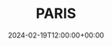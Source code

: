 ---
title: "PARIS"
description: Je t'aime
featured: true
type: gallery
date: 2024-02-19T12:00:00+00:00
menus: "main"
weight: 1
featured_image: "_S6A8204.jpg"
resources:
  - src: "_S6A8204.jpg"
    # title: CAFE! ☕️
    params:
      date: 2024-02-18T13:04:30+0100


---